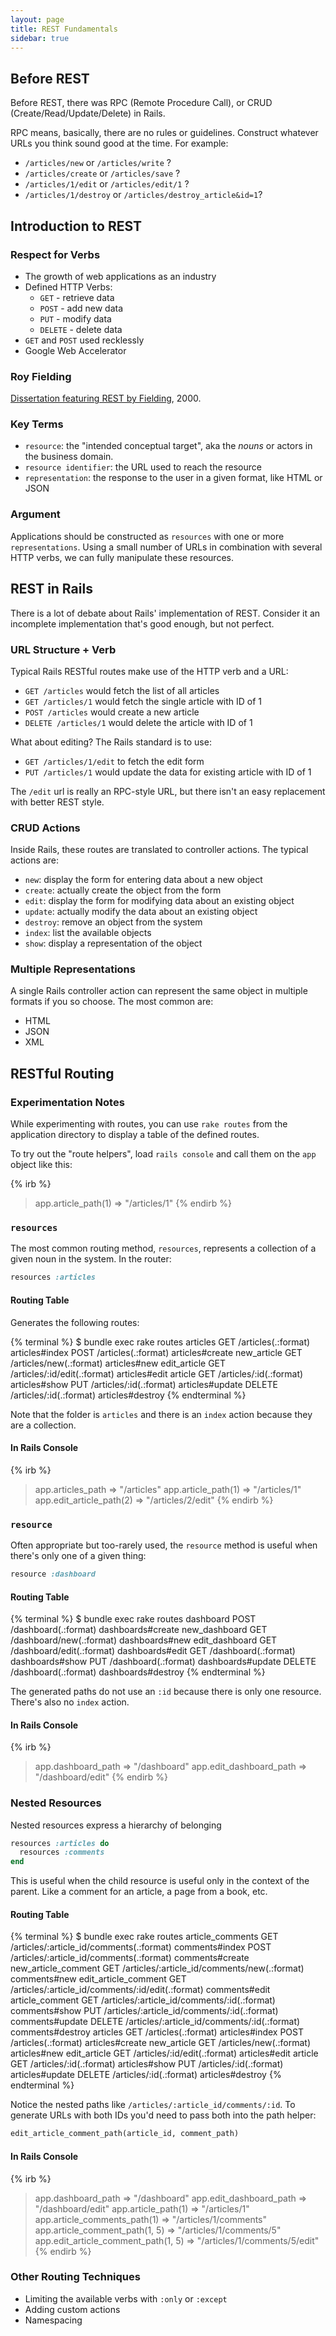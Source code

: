 ```yaml
---
layout: page
title: REST Fundamentals
sidebar: true
---
```


## Before REST

Before REST, there was RPC (Remote Procedure Call), or CRUD (Create/Read/Update/Delete) in Rails.

RPC means, basically, there are no rules or guidelines. Construct whatever URLs you think sound good at the time. For example:

* `/articles/new` or `/articles/write` ?
* `/articles/create` or `/articles/save` ?
* `/articles/1/edit` or `/articles/edit/1` ?
* `/articles/1/destroy` or `/articles/destroy_article&id=1`?

## Introduction to REST

### Respect for Verbs

* The growth of web applications as an industry
* Defined HTTP Verbs: 
  * `GET` - retrieve data
  * `POST` - add new data
  * `PUT` - modify data
  * `DELETE` - delete data
* `GET` and `POST` used recklessly
* Google Web Accelerator

### Roy Fielding

[Dissertation featuring REST by Fielding](http://www.ics.uci.edu/~fielding/pubs/dissertation/rest_arch_style.htm), 2000.

### Key Terms

* `resource`: the "intended conceptual target", aka the *nouns* or actors in the business domain.
* `resource identifier`: the URL used to reach the resource
* `representation`: the response to the user in a given format, like HTML or JSON

### Argument

Applications should be constructed as `resources` with one or more `representations`. Using a small number of URLs in combination with several HTTP verbs, we can fully manipulate these resources.

## REST in Rails

There is a lot of debate about Rails' implementation of REST. Consider it an incomplete implementation that's good enough, but not perfect.

### URL Structure + Verb

Typical Rails RESTful routes make use of the HTTP verb and a URL:

* `GET /articles` would fetch the list of all articles
* `GET /articles/1` would fetch the single article with ID of 1
* `POST /articles` would create a new article
* `DELETE /articles/1` would delete the article with ID of 1

What about editing? The Rails standard is to use:

* `GET /articles/1/edit` to fetch the edit form
* `PUT /articles/1` would update the data for existing article with ID of 1

The `/edit` url is really an RPC-style URL, but there isn't an easy replacement with better REST style.

### CRUD Actions

Inside Rails, these routes are translated to controller actions. The typical actions are:

* `new`: display the form for entering data about a new object
* `create`: actually create the object from the form
* `edit`: display the form for modifying data about an existing object
* `update`: actually modify the data about an existing object
* `destroy`: remove an object from the system
* `index`: list the available objects
* `show`: display a representation of the object

### Multiple Representations

A single Rails controller action can represent the same object in multiple formats if you so choose. The most common are:

* HTML
* JSON
* XML

## RESTful Routing

### Experimentation Notes

While experimenting with routes, you can use `rake routes` from the application directory to display a table of the defined routes.

To try out the "route helpers", load `rails console` and call them on the `app` object like this:

{% irb %}
> app.article_path(1)
=> "/articles/1" 
{% endirb %}

### `resources`

The most common routing method, `resources`, represents a collection of a given noun in the system. In the router:

```ruby
resources :articles
```

#### Routing Table

Generates the following routes:

{% terminal %}
$ bundle exec rake routes
    articles GET    /articles(.:format)          articles#index
             POST   /articles(.:format)          articles#create
 new_article GET    /articles/new(.:format)      articles#new
edit_article GET    /articles/:id/edit(.:format) articles#edit
     article GET    /articles/:id(.:format)      articles#show
             PUT    /articles/:id(.:format)      articles#update
             DELETE /articles/:id(.:format)      articles#destroy
{% endterminal %}

Note that the folder is `articles` and there is an `index` action because they are a collection.

#### In Rails Console

{% irb %}
> app.articles_path
 => "/articles" 
> app.article_path(1)
 => "/articles/1" 
> app.edit_article_path(2)
 => "/articles/2/edit" 
{% endirb %}

### `resource`

Often appropriate but too-rarely used, the `resource` method is useful when there's only one of a given thing:

```ruby
resource :dashboard
```

#### Routing Table

{% terminal %}
$ bundle exec rake routes
     dashboard POST   /dashboard(.:format)      dashboards#create
 new_dashboard GET    /dashboard/new(.:format)  dashboards#new
edit_dashboard GET    /dashboard/edit(.:format) dashboards#edit
               GET    /dashboard(.:format)      dashboards#show
               PUT    /dashboard(.:format)      dashboards#update
               DELETE /dashboard(.:format)      dashboards#destroy
{% endterminal %}

The generated paths do not use an `:id` because there is only one resource. There's also no `index` action.

#### In Rails Console

{% irb %}
> app.dashboard_path
 => "/dashboard" 
> app.edit_dashboard_path
 => "/dashboard/edit" 
{% endirb %}

### Nested Resources

Nested resources express a hierarchy of belonging

```ruby
resources :articles do
  resources :comments
end
```

This is useful when the child resource is useful only in the context of the parent. Like a comment for an article, a page from a book, etc.

#### Routing Table

{% terminal %}
$ bundle exec rake routes
    article_comments GET    /articles/:article_id/comments(.:format)          comments#index
                     POST   /articles/:article_id/comments(.:format)          comments#create
 new_article_comment GET    /articles/:article_id/comments/new(.:format)      comments#new
edit_article_comment GET    /articles/:article_id/comments/:id/edit(.:format) comments#edit
     article_comment GET    /articles/:article_id/comments/:id(.:format)      comments#show
                     PUT    /articles/:article_id/comments/:id(.:format)      comments#update
                     DELETE /articles/:article_id/comments/:id(.:format)      comments#destroy
            articles GET    /articles(.:format)                               articles#index
                     POST   /articles(.:format)                               articles#create
         new_article GET    /articles/new(.:format)                           articles#new
        edit_article GET    /articles/:id/edit(.:format)                      articles#edit
             article GET    /articles/:id(.:format)                           articles#show
                     PUT    /articles/:id(.:format)                           articles#update
                     DELETE /articles/:id(.:format)                           articles#destroy
{% endterminal %}

Notice the nested paths like `/articles/:article_id/comments/:id`. To generate URLs with both IDs you'd need to pass both into the path helper:

```ruby
edit_article_comment_path(article_id, comment_path)
```

#### In Rails Console

{% irb %}
> app.dashboard_path
 => "/dashboard" 
> app.edit_dashboard_path
 => "/dashboard/edit" 
> app.article_path(1)
 => "/articles/1" 
> app.article_comments_path(1)
 => "/articles/1/comments" 
> app.article_comment_path(1, 5)
 => "/articles/1/comments/5" 
> app.edit_article_comment_path(1, 5)
 => "/articles/1/comments/5/edit"
{% endirb %}

### Other Routing Techniques

* Limiting the available verbs with `:only` or `:except`
* Adding custom actions
* Namespacing

